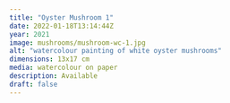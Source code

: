 ```yaml
---
title: "Oyster Mushroom 1"
date: 2022-01-18T13:14:44Z
year: 2021
image: mushrooms/mushroom-wc-1.jpg
alt: "watercolour painting of white oyster mushrooms"
dimensions: 13x17 cm
media: watercolour on paper
description: Available
draft: false
---
```


